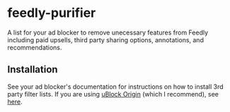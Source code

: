 # feedly-purifier
A list for your ad blocker to remove unecessary features from Feedly including paid upsells, third party sharing options, annotations, and recommendations.

## Installation
See your ad blocker's documentation for instructions on how to install 3rd party filter lists. If you are using [uBlock Origin](https://ublockorigin.com/) (which I recommend), see [here](https://github.com/gorhill/uBlock/wiki/Dashboard:-Filter-lists#3rd-party-filter-lists).
